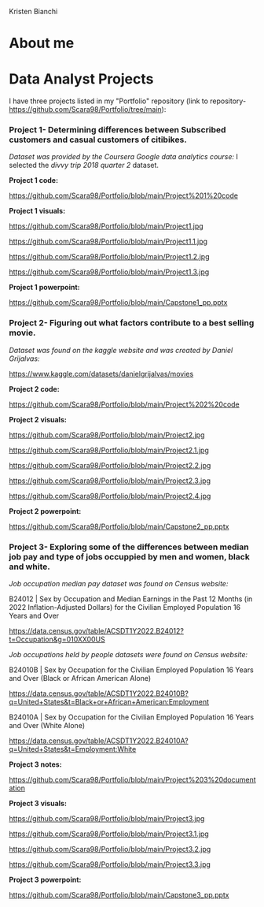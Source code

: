 Kristen Bianchi
# About me
# Data Analyst Projects
I have three projects listed in my "Portfolio" repository (link to repository- https://github.com/Scara98/Portfolio/tree/main):

### **Project 1**- Determining differences between Subscribed customers and casual customers of citibikes. 

  *Dataset was provided by the Coursera Google data analytics course:* I selected the *divvy trip 2018 quarter 2* dataset.

  
  **Project 1 code:**
  
  https://github.com/Scara98/Portfolio/blob/main/Project%201%20code
 
  **Project 1 visuals:**
   
   https://github.com/Scara98/Portfolio/blob/main/Project1.jpg
   
   https://github.com/Scara98/Portfolio/blob/main/Project1.1.jpg
   
   https://github.com/Scara98/Portfolio/blob/main/Project1.2.jpg
   
   https://github.com/Scara98/Portfolio/blob/main/Project1.3.jpg
  
  **Project 1 powerpoint:** 
  
  https://github.com/Scara98/Portfolio/blob/main/Capstone1_pp.pptx

### **Project 2**- Figuring out what factors contribute to a best selling movie.

  *Dataset was found on the kaggle website and was created by Daniel Grijalvas:* 
  
  https://www.kaggle.com/datasets/danielgrijalvas/movies

 
  **Project 2 code:** 
  
  https://github.com/Scara98/Portfolio/blob/main/Project%202%20code
  
  **Project 2 visuals:**
  
   https://github.com/Scara98/Portfolio/blob/main/Project2.jpg
  
   https://github.com/Scara98/Portfolio/blob/main/Project2.1.jpg
   
   https://github.com/Scara98/Portfolio/blob/main/Project2.2.jpg
   
   https://github.com/Scara98/Portfolio/blob/main/Project2.3.jpg
   
   https://github.com/Scara98/Portfolio/blob/main/Project2.4.jpg
 
 **Project 2 powerpoint:** 
 
 https://github.com/Scara98/Portfolio/blob/main/Capstone2_pp.pptx

### **Project 3**- Exploring some of the differences between median job pay and type of jobs occuppied by men and women, black and white.
 
  *Job occupation median pay dataset was found on Census website:* 
  
   B24012 | Sex by Occupation and Median Earnings in the Past 12 Months (in 2022 Inflation-Adjusted Dollars) for the Civilian Employed Population 16 Years and Over
   
   
   https://data.census.gov/table/ACSDT1Y2022.B24012?t=Occupation&g=010XX00US
  
  *Job occupations held by people datasets were found on Census website:*
  
   B24010B | Sex by Occupation for the Civilian Employed Population 16 Years and Over (Black or African American Alone)
  
   https://data.census.gov/table/ACSDT1Y2022.B24010B?q=United+States&t=Black+or+African+American:Employment
    
   B24010A | Sex by Occupation for the Civilian Employed Population 16 Years and Over (White Alone)
  
   https://data.census.gov/table/ACSDT1Y2022.B24010A?q=United+States&t=Employment:White

   
   **Project 3 notes:** 
   
   https://github.com/Scara98/Portfolio/blob/main/Project%203%20documentation
   
   **Project 3 visuals:**
    
   https://github.com/Scara98/Portfolio/blob/main/Project3.jpg
    
   https://github.com/Scara98/Portfolio/blob/main/Project3.1.jpg
    
   https://github.com/Scara98/Portfolio/blob/main/Project3.2.jpg
    
   https://github.com/Scara98/Portfolio/blob/main/Project3.3.jpg
   
   **Project 3 powerpoint:** 
   
   https://github.com/Scara98/Portfolio/blob/main/Capstone3_pp.pptx




